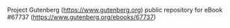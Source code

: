 Project Gutenberg (https://www.gutenberg.org) public repository for
eBook #67737 (https://www.gutenberg.org/ebooks/67737)
